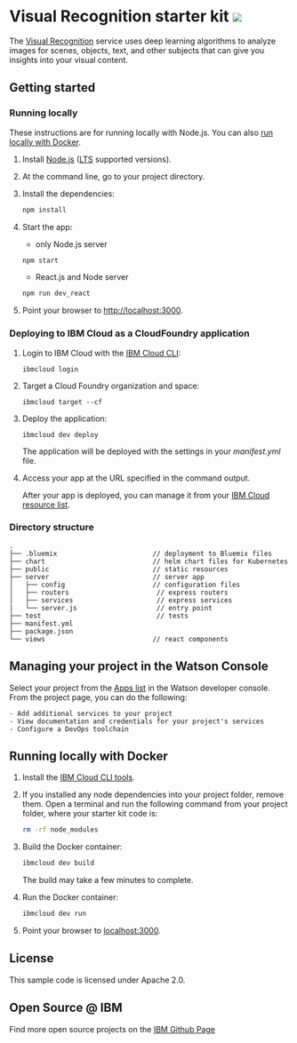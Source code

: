 # Visual Recognition starter kit [![](https://img.shields.io/badge/IBM_Cloud-powered-blue.svg)](https://cloud.ibm.com)

The [Visual Recognition](https://www.ibm.com/watson/services/visual-recognition/) service uses deep learning algorithms to analyze images for scenes, objects, text, and other subjects that can give you insights into your visual content.

## Getting started

### Running locally

These instructions are for running locally with Node.js. You can also [run locally with Docker](#running-locally-with-docker).

1. Install [Node.js](https://nodejs.org) ([LTS](https://github.com/nodejs/Release) supported versions).

1. At the command line, go to your project directory.

1. Install the dependencies:

    ```sh
    npm install
    ```

1. Start the app:
    - only Node.js server

    ```sh
    npm start
    ```
    - React.js and Node server

    ```sh
    npm run dev_react
    ```

1. Point your browser to [http://localhost:3000](http://localhost:3000).

### Deploying to IBM Cloud as a CloudFoundry application

1. Login to IBM Cloud with the [IBM Cloud CLI](https://cloud.ibm.com/docs/cli/index.html#overview):

    ```
    ibmcloud login
    ```

1. Target a Cloud Foundry organization and space:

    ```
    ibmcloud target --cf
    ```

1. Deploy the application:

    ```
    ibmcloud dev deploy
    ```
    The application will be deployed with the settings in your *manifest.yml* file.

1. Access your app at the URL specified in the command output.

    After your app is deployed, you can manage it from your [IBM Cloud resource list](https://cloud.ibm.com/resources).

### Directory structure

```none
.
├── .bluemix                        // deployment to Bluemix files
├── chart                           // helm chart files for Kubernetes
├── public                          // static resources
├── server                          // server app
│   ├── config                      // configuration files
│   ├── routers                      // express routers
│   ├── services                     // express services
|   └── server.js                    // entry point
├── test                             // tests
├── manifest.yml
├── package.json
└── views                           // react components
```

## Managing your project in the Watson Console

Select your project from the [Apps list](https://cloud.ibm.com/developer/watson/apps) in the Watson developer console. From the project page, you can do the following:

    - Add additional services to your project
    - View documentation and credentials for your project's services
    - Configure a DevOps toolchain

## Running locally with Docker

1. Install the [IBM Cloud CLI tools](https://cloud.ibm.com/docs/cli/index.html#overview).

1. If you installed any node dependencies into your project folder, remove them. Open a terminal and run the following command from your project folder, where your starter kit code is:

    ```sh
    rm -rf node_modules
    ```

1. Build the Docker container:

    ```sh
    ibmcloud dev build
    ```
    The build may take a few minutes to complete.

1. Run the Docker container:

    ```sh
    ibmcloud dev run
    ```

1. Point your browser to [localhost:3000](http://localhost:3000).

## License

  This sample code is licensed under Apache 2.0.

## Open Source @ IBM
  Find more open source projects on the [IBM Github Page](http://ibm.github.io/)
